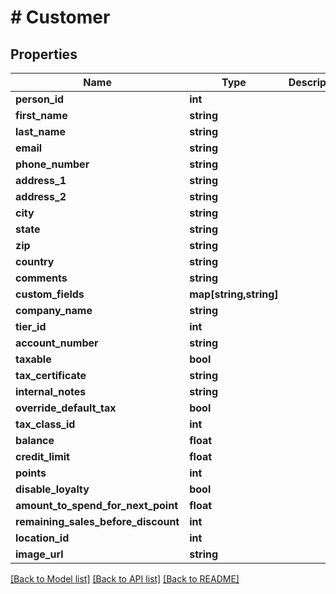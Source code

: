 # # Customer

## Properties

Name | Type | Description | Notes
------------ | ------------- | ------------- | -------------
**person_id** | **int** |  | [optional] 
**first_name** | **string** |  | 
**last_name** | **string** |  | [optional] 
**email** | **string** |  | [optional] 
**phone_number** | **string** |  | [optional] 
**address_1** | **string** |  | [optional] 
**address_2** | **string** |  | [optional] 
**city** | **string** |  | [optional] 
**state** | **string** |  | [optional] 
**zip** | **string** |  | [optional] 
**country** | **string** |  | [optional] 
**comments** | **string** |  | [optional] 
**custom_fields** | **map[string,string]** |  | [optional] 
**company_name** | **string** |  | [optional] 
**tier_id** | **int** |  | [optional] 
**account_number** | **string** |  | [optional] 
**taxable** | **bool** |  | [optional] 
**tax_certificate** | **string** |  | [optional] 
**internal_notes** | **string** |  | [optional] 
**override_default_tax** | **bool** |  | [optional] 
**tax_class_id** | **int** |  | [optional] 
**balance** | **float** |  | [optional] 
**credit_limit** | **float** |  | [optional] 
**points** | **int** |  | [optional] 
**disable_loyalty** | **bool** |  | [optional] 
**amount_to_spend_for_next_point** | **float** |  | [optional] 
**remaining_sales_before_discount** | **int** |  | [optional] 
**location_id** | **int** |  | [optional] 
**image_url** | **string** |  | [optional] 

[[Back to Model list]](../../README.md#documentation-for-models) [[Back to API list]](../../README.md#documentation-for-api-endpoints) [[Back to README]](../../README.md)


